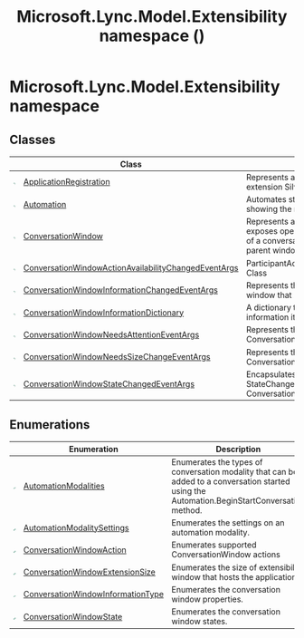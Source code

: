 ﻿---
title: Microsoft.Lync.Model.Extensibility namespace ()
TOCTitle: '@NoTitle'
ms:assetid: N:Microsoft.Lync.Model.Extensibility_DI_3_UC_OCS14MrefLyncWPF
ms:mtpsurl: https://msdn.microsoft.com/en-us/library/microsoft.lync.model.extensibility_di_3_uc_ocs14mreflyncwpf(v=office.15)
ms:contentKeyID: 48600349
ms.date: 07/28/2014
mtps_version: v=office.15
f1_keywords:
- Microsoft.Lync.Model.Extensibility
dev_langs:
- CSharp
- JScript
- VB
- other
---

# Microsoft.Lync.Model.Extensibility namespace

## Classes

<table>
<thead>
<tr class="header">
<th> </th>
<th>Class</th>
<th>Description</th>
</tr>
</thead>
<tbody>
<tr class="odd">
<td><img src="images/Hh380319.pubclass(Office.15).gif" title="Public class" alt="Public class" /></td>
<td><a href="applicationregistration-class-microsoft-lync-model-extensibility_2.md">ApplicationRegistration</a></td>
<td>Represents a registered conversation window extension Silverlight application.</td>
</tr>
<tr class="even">
<td><img src="images/Hh380319.pubclass(Office.15).gif" title="Public class" alt="Public class" /></td>
<td><a href="automation-class-microsoft-lync-model-extensibility_2.md">Automation</a></td>
<td>Automates starting a new conversation and showing the resulting conversation window.</td>
</tr>
<tr class="odd">
<td><img src="images/Hh380319.pubclass(Office.15).gif" title="Public class" alt="Public class" /></td>
<td><a href="conversationwindow-class-microsoft-lync-model-extensibility_2.md">ConversationWindow</a></td>
<td>Represents a conversation window and exposes operations to manipulate the window of a conversation, including docking into a parent window.</td>
</tr>
<tr class="even">
<td><img src="images/Hh380319.pubclass(Office.15).gif" title="Public class" alt="Public class" /></td>
<td><a href="conversationwindowactionavailabilitychangedeventargs-class-microsoft-lync-model-extensibility_2.md">ConversationWindowActionAvailabilityChangedEventArgs</a></td>
<td>ParticipantActionAvailabilityChangedEventData Class</td>
</tr>
<tr class="odd">
<td><img src="images/Hh380319.pubclass(Office.15).gif" title="Public class" alt="Public class" /></td>
<td><a href="conversationwindowinformationchangedeventargs-class-microsoft-lync-model-extensibility_2.md">ConversationWindowInformationChangedEventArgs</a></td>
<td>Represents the properties of a conversation window that have changed.</td>
</tr>
<tr class="even">
<td><img src="images/Hh380319.pubclass(Office.15).gif" title="Public class" alt="Public class" /></td>
<td><a href="conversationwindowinformationdictionary-class-microsoft-lync-model-extensibility_2.md">ConversationWindowInformationDictionary</a></td>
<td>A dictionary that contains a collection of information items for a conversation window.</td>
</tr>
<tr class="odd">
<td><img src="images/Hh380319.pubclass(Office.15).gif" title="Public class" alt="Public class" /></td>
<td><a href="conversationwindowneedsattentioneventargs-class-microsoft-lync-model-extensibility_2.md">ConversationWindowNeedsAttentionEventArgs</a></td>
<td>Represents the state of a ConversationWindowNeedsAttention event.</td>
</tr>
<tr class="even">
<td><img src="images/Hh380319.pubclass(Office.15).gif" title="Public class" alt="Public class" /></td>
<td><a href="conversationwindowneedssizechangeeventargs-class-microsoft-lync-model-extensibility_2.md">ConversationWindowNeedsSizeChangeEventArgs</a></td>
<td>Represents the data of a ConversationWindowNeedsSizeChange Event.</td>
</tr>
<tr class="odd">
<td><img src="images/Hh380319.pubclass(Office.15).gif" title="Public class" alt="Public class" /></td>
<td><a href="conversationwindowstatechangedeventargs-class-microsoft-lync-model-extensibility_2.md">ConversationWindowStateChangedEventArgs</a></td>
<td>Encapsulates the event data of a StateChanged event and exposes the new ConversationWindowState enumerator.</td>
</tr>
</tbody>
</table>


## Enumerations

<table>
<thead>
<tr class="header">
<th> </th>
<th>Enumeration</th>
<th>Description</th>
</tr>
</thead>
<tbody>
<tr class="odd">
<td><img src="images/Hh380319.pubenumeration(Office.15).gif" title="Public enumeration" alt="Public enumeration" /></td>
<td><a href="automationmodalities-enumeration-microsoft-lync-model-extensibility_2.md">AutomationModalities</a></td>
<td>Enumerates the types of conversation modality that can be added to a conversation started using the Automation.BeginStartConversation method.</td>
</tr>
<tr class="even">
<td><img src="images/Hh380319.pubenumeration(Office.15).gif" title="Public enumeration" alt="Public enumeration" /></td>
<td><a href="automationmodalitysettings-enumeration-microsoft-lync-model-extensibility_2.md">AutomationModalitySettings</a></td>
<td>Enumerates the settings on an automation modality.</td>
</tr>
<tr class="odd">
<td><img src="images/Hh380319.pubenumeration(Office.15).gif" title="Public enumeration" alt="Public enumeration" /></td>
<td><a href="conversationwindowaction-enumeration-microsoft-lync-model-extensibility_2.md">ConversationWindowAction</a></td>
<td>Enumerates supported ConversationWindow actions</td>
</tr>
<tr class="even">
<td><img src="images/Hh380319.pubenumeration(Office.15).gif" title="Public enumeration" alt="Public enumeration" /></td>
<td><a href="conversationwindowextensionsize-enumeration-microsoft-lync-model-extensibility_2.md">ConversationWindowExtensionSize</a></td>
<td>Enumerates the size of extensibility window that hosts the application.</td>
</tr>
<tr class="odd">
<td><img src="images/Hh380319.pubenumeration(Office.15).gif" title="Public enumeration" alt="Public enumeration" /></td>
<td><a href="conversationwindowinformationtype-enumeration-microsoft-lync-model-extensibility_2.md">ConversationWindowInformationType</a></td>
<td>Enumerates the conversation window properties.</td>
</tr>
<tr class="even">
<td><img src="images/Hh380319.pubenumeration(Office.15).gif" title="Public enumeration" alt="Public enumeration" /></td>
<td><a href="conversationwindowstate-enumeration-microsoft-lync-model-extensibility_2.md">ConversationWindowState</a></td>
<td>Enumerates the conversation window states.</td>
</tr>
</tbody>
</table>

